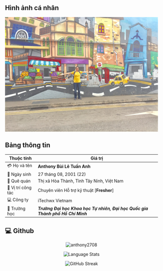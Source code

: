 ## Hình ảnh cá nhân

![Anthony's Profile](../../public/img/blog/myself.jpg)

## Bảng thông tin

| Thuộc tính         | Giá trị                                                                        |
| ------------------ | ------------------------------------------------------------------------------ |
| 💳 Họ và tên       | **Anthony Bùi Lê Tuấn Anh**                                                    |
| 📅 Ngày sinh       | 27 tháng 08, 2001 (22)                                                         |
| 🏡 Quê quán        | Thị xã Hòa Thành, Tỉnh Tây Ninh, Việt Nam                                      |
| 📗 Vị trí công tác | Chuyên viên Hỗ trợ kỹ thuật [**Fresher**]                                      |
| 💻 Công ty         | iTechwx Vietnam                                                                |
| 🏫 Trường học      | **_Trường Đại học Khoa học Tự nhiên, Đại học Quốc gia Thành phố Hồ Chí Minh_** |

## 💻 Github

<p align="center"><img src="https://github-readme-stats.vercel.app/api?username=anthony2708&count_private=true&show_icons=true&theme=dracula" alt="anthony2708" /></p>

<p align="center"><img src="https://github-readme-stats.vercel.app/api/top-langs/?username=anthony2708&layout=compact&langs_count=10&card_width=445&theme=dracula" alt="Language Stats" /></p>

<p align="center"><img src="https://github-readme-streak-stats.herokuapp.com?user=anthony2708&theme=dracula" alt="GitHub Streak" /></p>

